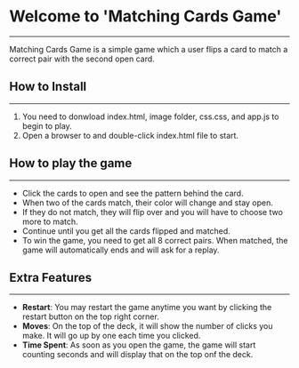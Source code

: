 # Welcome to 'Matching Cards Game'
---
Matching Cards Game is a simple game which a user flips a card to match a correct pair with the second open card. 

## How to Install
---
1. You need to donwload index.html, image folder, css.css, and app.js to begin to play.
2. Open a browser to and double-click index.html file to start. 

## How to play the game
---
- Click the cards to open and see the pattern behind the card. 
- When two of the cards match, their color will change and stay open.
- If they do not match, they will flip over and you will have to choose two more to match. 
- Continue until you get all the cards flipped and matched. 
- To win the game, you need to get all 8 correct pairs. When matched, the game will automatically ends and will ask for a replay. 

## Extra Features
---
- **Restart**: You may restart the game anytime you want by clicking the restart button on the top right corner. 
- **Moves**: On the top of the deck, it will show the number of clicks you make. It will go up by one each time you clicked.
- **Time Spent**: As soon as you open the game, the game will start counting seconds and will display that on the top onf the deck. 
